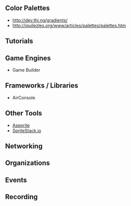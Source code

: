 ## Color Palettes

* http://dev.thi.ng/gradients/
* http://iquilezles.org/www/articles/palettes/palettes.htm

## Tutorials

## Game Engines

* Game Builder

## Frameworks / Libraries

* AirConsole

## Other Tools

* [Aseprite](www.aseprite.org)
* [SpriteStack.io](www.spritestack.io)

## Networking

## Organizations

## Events

## Recording
